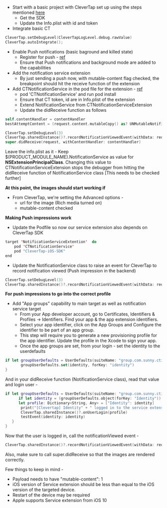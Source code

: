  - Start with a basic project with CleverTap set up using the steps mentioned [here](https://developer.clevertap.com/docs/ios-quickstart-guide#section-install-sdk)
	 - Get the SDK
	 - Update the Info.plist with id and token
- Integrate basic CT
```swift
CleverTap.setDebugLevel(CleverTapLogLevel.debug.rawValue)
CleverTap.autoIntegrate();
```
- Enable Push notifications (basic baground and killed state)
	- Register for push - [ref](https://github.com/sl2883/richpushonly/blob/3a1840254f91420f7359afd0440c39e905e8e621/RichPushOnly/AppDelegate.swift#L23)
	- Ensure that Push notifications and background mode are added to the capabilities
- Add the notification service extension
	- By just sending a push now, with mutable-content flag checked, the breakpoint should hit the receive function of the extension
- Add CTNotificationService in the pod file for the extension - [ref](https://github.com/CleverTap/CTNotificationService)
	- pod  'CTNotificationService' and run pod install
	- Ensure that CT token, id are in Info.plist of the extension
	- Extend NotificationService from CTNotificationServiceExtension
	- Update the didReceive function as follows
```swift
self.contentHandler = contentHandler
bestAttemptContent = (request.content.mutableCopy() as? UNMutableNotificationContent)

CleverTap.setDebugLevel(3)
CleverTap.sharedInstance()?.recordNotificationViewedEvent(withData: request.content.userInfo)
super.didReceive(request, withContentHandler: contentHandler)
```
Leave the info.plist as it
	- Keep $(PRODUCT_MODULE_NAME).NotificationService as value for **NSExtensionPrincipalClass**. Changing this value to CTNotificationServiceExtension stops the debugger from hitting the didReceive function of NotificationService class [This needs to be checked further]

**At this point, the images should start working if**
- From CleverTap, we're setting the Advanced options -
	- url for the image (Rich media turned on)
	- mutable-content checked

**Making Push impressions work**
- Update the Podfile so now our service extension also depends on CleverTap SDK
```swift
target 'NotificationServiceExtention'  do
	pod 'CTNotificationService'
	pod "CleverTap-iOS-SDK"
end
```
- Update the NotificationService class to raise an event for CleverTap to record notification viewed (Push impression in the backend)
```swift
CleverTap.setDebugLevel(3)
CleverTap.sharedInstance()?.recordNotificationViewedEvent(withData: request.content.userInfo)
```

**For push impressions to go into the correct profile**
- Add "App groups" capability to main target as well as notification service target
	- From your App developer account, go to Certificates, Identifiers & Profiles -> Identifiers. Find your app & the app extension identifiers.
	- Select your app identifier, click on the App Groups and Configure the identifier to be part of an app group.
	- This step will require you to generate a new provisioning profile for the app identifier. Update the profile in the Xcode to sign your app.
	- Once the app groups are set, from your login - set the identity to the userdefaults
```swift
if let groupUserDefaults = UserDefaults(suiteName: "group.com.sunny.ctios") {
       groupUserDefaults.set(identity, forKey: "identity")
}
```

And in your didReceive function (NotificationService class), read that value and login user - 
```swift
if let groupUserDefaults = UserDefaults(suiteName: "group.com.sunny.ctios") {
      if let identity = (groupUserDefaults.object(forKey: "Identity")) as? String {
      let profile: Dictionary<String, Any> = ["Identity": identity]
       print("[Clevertap] Identity" + " logged in to the service extension")
       CleverTap.sharedInstance()?.onUserLogin(profile)
       testEvent(identity: identity)
   }
}
```
Now that the user is logged in, call the notificationViewed event -
```swift
CleverTap.sharedInstance()?.recordNotificationViewedEvent(withData: request.content.userInfo)
```

Also, make sure to call super.didReceive so that the images are rendered correctly.

Few things to keep in mind -
- Payload needs to have "mutable-content": 1
- iOS version of Service extension should be less than equal to the iOS version of the targeted device. 
- Restart of the device may be required
- Apple supports Service extension from iOS 10 